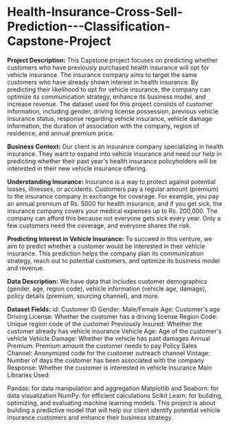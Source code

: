# Health-Insurance-Cross-Sell-Prediction---Classification-Capstone-Project

**Project Description:**
This Capstone project focuses on predicting whether customers who have previously purchased health insurance will opt for vehicle insurance. The insurance company aims to target the same customers who have already shown interest in health insurance. By predicting their likelihood to opt for vehicle insurance, the company can optimize its communication strategy, enhance its business model, and increase revenue. The dataset used for this project consists of customer information, including gender, driving license possession, previous vehicle insurance status, response regarding vehicle insurance, vehicle damage information, the duration of association with the company, region of residence, and annual premium price.

**Business Context:**
Our client is an insurance company specializing in health insurance. They want to expand into vehicle insurance and need our help in predicting whether their past year's health insurance policyholders will be interested in their new vehicle insurance offering.

**Understanding Insurance:**
Insurance is a way to protect against potential losses, illnesses, or accidents. Customers pay a regular amount (premium) to the insurance company in exchange for coverage. For example, you pay an annual premium of Rs. 5000 for health insurance, and if you get sick, the insurance company covers your medical expenses up to Rs. 200,000. The company can afford this because not everyone gets sick every year. Only a few customers need the coverage, and everyone shares the risk.

**Predicting Interest in Vehicle Insurance:**
To succeed in this venture, we aim to predict whether a customer would be interested in their vehicle insurance. This prediction helps the company plan its communication strategy, reach out to potential customers, and optimize its business model and revenue.

**Data Description:**
We have data that includes customer demographics (gender, age, region code), vehicle information (vehicle age, damage), policy details (premium, sourcing channel), and more.

**Dataset Fields:**
id: Customer ID
Gender: Male/Female
Age: Customer's age
Driving License: Whether the customer has a driving license
Region Code: Unique region code of the customer
Previously Insured: Whether the customer already has vehicle insurance
Vehicle Age: Age of the customer's vehicle
Vehicle Damage: Whether the vehicle has past damages
Annual Premium: Premium amount the customer needs to pay
Policy Sales Channel: Anonymized code for the customer outreach channel
Vintage: Number of days the customer has been associated with the company
Response: Whether the customer is interested in vehicle insurance
Main Libraries Used:

Pandas: for data manipulation and aggregation
Matplotlib and Seaborn: for data visualization
NumPy: for efficient calculations
Scikit Learn: for building, optimizing, and evaluating machine learning models.
This project is about building a predictive model that will help our client identify potential vehicle insurance customers and enhance their business strategy.
